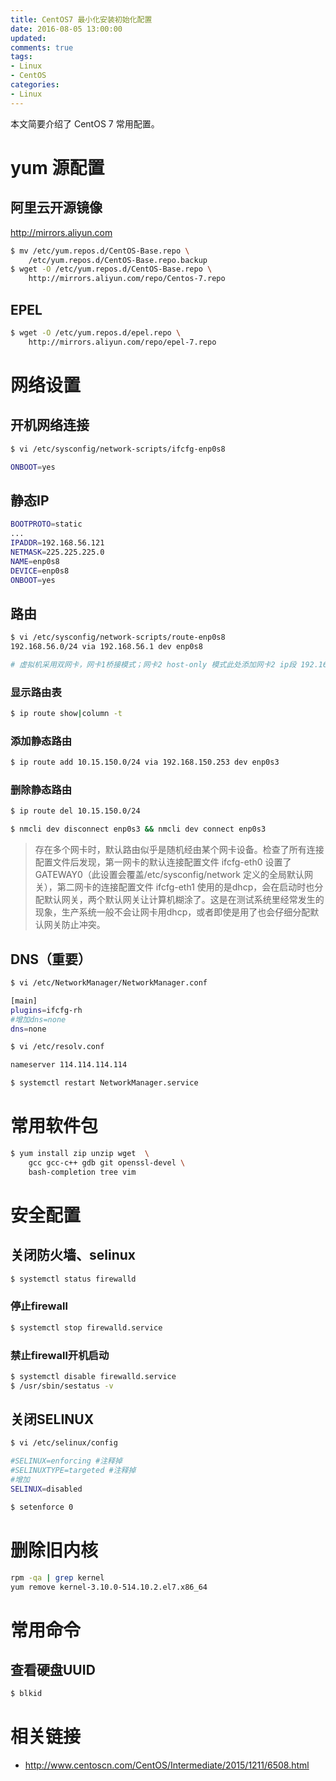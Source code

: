 ```yaml
---
title: CentOS7 最小化安装初始化配置
date: 2016-08-05 13:00:00
updated:
comments: true
tags:
- Linux
- CentOS
categories:
- Linux
---
```


本文简要介绍了 CentOS 7 常用配置。

<!--more-->

# yum 源配置

## 阿里云开源镜像

http://mirrors.aliyun.com

```bash
$ mv /etc/yum.repos.d/CentOS-Base.repo \        
    /etc/yum.repos.d/CentOS-Base.repo.backup
$ wget -O /etc/yum.repos.d/CentOS-Base.repo \
    http://mirrors.aliyun.com/repo/Centos-7.repo
```

## EPEL

```bash
$ wget -O /etc/yum.repos.d/epel.repo \
    http://mirrors.aliyun.com/repo/epel-7.repo
```

# 网络设置

## 开机网络连接

```bash     
$ vi /etc/sysconfig/network-scripts/ifcfg-enp0s8

ONBOOT=yes
```

## 静态IP

```bash
BOOTPROTO=static
...
IPADDR=192.168.56.121
NETMASK=225.225.225.0
NAME=enp0s8
DEVICE=enp0s8
ONBOOT=yes
```

## 路由

```bash
$ vi /etc/sysconfig/network-scripts/route-enp0s8
192.168.56.0/24 via 192.168.56.1 dev enp0s8

# 虚拟机采用双网卡，网卡1桥接模式；网卡2 host-only 模式此处添加网卡2 ip段 192.168.56.0、24 静态路由
```

### 显示路由表

```bash
$ ip route show|column -t
```

### 添加静态路由

```bash
$ ip route add 10.15.150.0/24 via 192.168.150.253 dev enp0s3
```

### 删除静态路由

```bash
$ ip route del 10.15.150.0/24

$ nmcli dev disconnect enp0s3 && nmcli dev connect enp0s3
```

>存在多个网卡时，默认路由似乎是随机经由某个网卡设备。检查了所有连接配置文件后发现，第一网卡的默认连接配置文件 ifcfg-eth0 设置了GATEWAY0（此设置会覆盖/etc/sysconfig/network 定义的全局默认网关），第二网卡的连接配置文件 ifcfg-eth1 使用的是dhcp，会在启动时也分配默认网关，两个默认网关让计算机糊涂了。这是在测试系统里经常发生的现象，生产系统一般不会让网卡用dhcp，或者即使是用了也会仔细分配默认网关防止冲突。

## DNS（重要）

``` bash
$ vi /etc/NetworkManager/NetworkManager.conf

[main]
plugins=ifcfg-rh
#增加dns=none
dns=none

$ vi /etc/resolv.conf

nameserver 114.114.114.114

$ systemctl restart NetworkManager.service

```

# 常用软件包

```bash
$ yum install zip unzip wget  \
    gcc gcc-c++ gdb git openssl-devel \
    bash-completion tree vim
```

# 安全配置

## 关闭防火墙、selinux

```bash
$ systemctl status firewalld
```
### 停止firewall

```bash
$ systemctl stop firewalld.service
```

### 禁止firewall开机启动

```bash
$ systemctl disable firewalld.service
$ /usr/sbin/sestatus -v
```

## 关闭SELINUX

```bash
$ vi /etc/selinux/config

#SELINUX=enforcing #注释掉
#SELINUXTYPE=targeted #注释掉
#增加
SELINUX=disabled

$ setenforce 0
```

# 删除旧内核

```bash
rpm -qa | grep kernel
yum remove kernel-3.10.0-514.10.2.el7.x86_64
```

# 常用命令

## 查看硬盘UUID

```bash
$ blkid
```

# 相关链接

* http://www.centoscn.com/CentOS/Intermediate/2015/1211/6508.html
